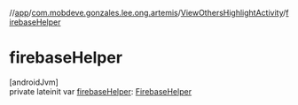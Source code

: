 //[app](../../../index.md)/[com.mobdeve.gonzales.lee.ong.artemis](../index.md)/[ViewOthersHighlightActivity](index.md)/[firebaseHelper](firebase-helper.md)

# firebaseHelper

[androidJvm]\
private lateinit var [firebaseHelper](firebase-helper.md): [FirebaseHelper](../-firebase-helper/index.md)
